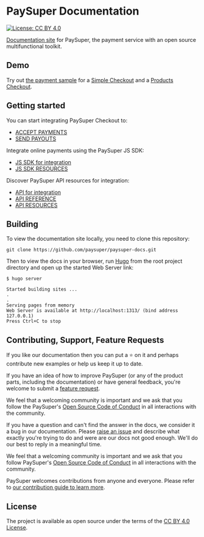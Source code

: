 # PaySuper Documentation

[![License: CC BY 4.0](https://img.shields.io/badge/License-CC%20BY%204.0-lightgreen.svg)](https://creativecommons.org/licenses/by/4.0/)

[Documentation site](https://docs.pay.super.com) for PaySuper, the payment service with an open source multifunctional toolkit.

## Demo

Try out [the payment sample](https://dashboard.pay.super.com/form-demo) for a [Simple Checkout](https://docs.pay.super.com/docs/payments/#simple-checkout) and a [Products Checkout](https://docs.pay.super.com/docs/payments/#products-checkout).

## Getting started

You can start integrating PaySuper Checkout to:

- [ACCEPT PAYMENTS](https://docs.pay.super.com/docs/payments/quick-start/)
- [SEND PAYOUTS](https://docs.pay.super.com/docs/payouts/)

Integrate online payments using the PaySuper JS SDK:

- [JS SDK for integration](https://docs.pay.super.com/docs/payments/sdk-integration/)
- [JS SDK RESOURCES](https://github.com/paysuper/paysuper-js-sdk)

Discover PaySuper API resources for integration:

- [API for integration](https://docs.pay.super.com/docs/payments/integration/)
- [API REFERENCE](https://docs.pay.super.com/api)
- [API RESOURCES](https://github.com/paysuper/paysuper-management-api)

## Building

To view the documentation site locally, you need to clone this repository:

```
git clone https://github.com/paysuper/paysuper-docs.git
```

Then to view the docs in your browser, run [Hugo](https://gohugo.io/getting-started/quick-start/) from the root project directory and open up the started Web Server link:

```
$ hugo server

Started building sites ...
.
.
Serving pages from memory
Web Server is available at http://localhost:1313/ (bind address 127.0.0.1)
Press Ctrl+C to stop
```

## Contributing, Support, Feature Requests
If you like our documentation then you can put a ⭐️ on it and perhaps contribute new examples or help us keep it up to date.

If you have an idea of how to improve PaySuper (or any of the product parts, including the documentation) or have general feedback, you're welcome to submit a [feature request](../../issues/new?assignees=&labels=&template=feature_request.md&title=). 

We feel that a welcoming community is important and we ask that you follow the PaySuper's [Open Source Code of Conduct](https://github.com/paysuper/code-of-conduct/blob/master/README.md) in all interactions with the community.	

If you have a question and can't find the answer in the docs, we consider it a bug in our documentation. Please [raise an issue](../../issues/new?assignees=&labels=&template=bug_report.md&title=) and describe what exactly you're trying to do and were are our docs not good enough. We'll do our best to reply in a meaningful time.

We feel that a welcoming community is important and we ask that you follow PaySuper's [Open Source Code of Conduct](https://github.com/paysuper/code-of-conduct/blob/master/README.md) in all interactions with the community.

PaySuper welcomes contributions from anyone and everyone. Please refer to [our contribution guide to learn more](CONTRIBUTING.md).


## License

The project is available as open source under the terms of the [CC BY 4.0 License](https://creativecommons.org/licenses/by/4.0/).
